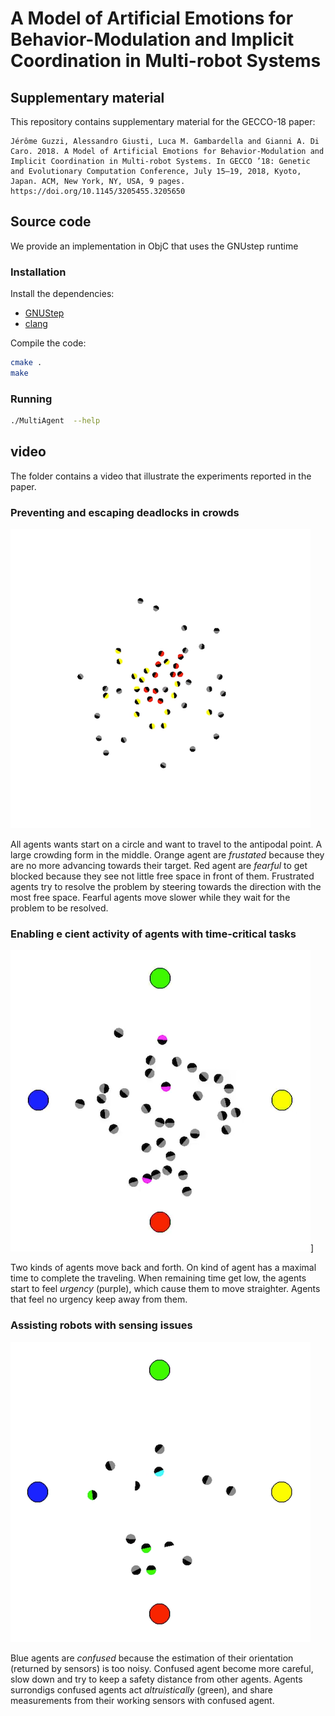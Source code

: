 # A Model of Artificial Emotions for Behavior-Modulation and Implicit Coordination in Multi-robot Systems
## Supplementary material


This repository contains supplementary material for the GECCO-18 paper:

```
Jérôme Guzzi, Alessandro Giusti, Luca M. Gambardella and Gianni A. Di Caro. 2018. A Model of Artificial Emotions for Behavior-Modulation and Implicit Coordination in Multi-robot Systems. In GECCO ’18: Genetic and Evolutionary Computation Conference, July 15–19, 2018, Kyoto, Japan. ACM, New York, NY, USA, 9 pages. https://doi.org/10.1145/3205455.3205650
```

## Source code

We provide an implementation in ObjC that uses the GNUstep runtime

### Installation

Install the dependencies:
  - [GNUStep](http://www.gnustep.org)
  - [clang](https://clang.llvm.org)

Compile the code:
```bash
cmake .
make
```

### Running
```bash
./MultiAgent  --help
```

## video

The folder contains a video that illustrate the experiments reported in the paper.

### Preventing and escaping deadlocks in crowds


![PANIC](https://raw.githubusercontent.com/AnonymSubmit/GECCO-753/master/video/panic.png)


All agents wants start on a circle and want to travel to the antipodal point. A large crowding form in the middle. Orange agent are _frustated_ because they are no more advancing towards their target. Red agent are _fearful_ to get blocked because they see not little free space in front of them. Frustrated agents try to resolve the problem by steering towards the direction with the most free space. Fearful agents move slower while they wait for the problem to be resolved.

### Enabling e cient activity of agents with time-critical tasks

![URGENCY](https://raw.githubusercontent.com/AnonymSubmit/GECCO-753/master/video/urgency.png)]

Two kinds of agents move back and forth. On kind of agent has a maximal time to complete the traveling. When remaining time get low, the agents start to feel _urgency_ (purple), which cause them to move straighter. Agents that feel no urgency keep away from them.

### Assisting robots with sensing issues

![CONFUSION](https://raw.githubusercontent.com/AnonymSubmit/GECCO-753/master/video/confusion.png)

  Blue agents are _confused_ because the estimation of their orientation (returned by sensors) is too noisy.
  Confused agent become more careful, slow down and try to keep a safety distance from other agents.
  Agents surrondigs confused agents act _altruistically_ (green), and share measurements from their working sensors with confused agent.
